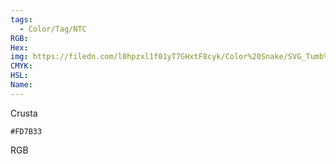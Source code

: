 ```yaml
---
tags:
  - Color/Tag/NTC
RGB:
Hex:
img: https://filedn.com/l0hpzxl1f01yT7GHxtF8cyk/Color%20Snake/SVG_Tumb%20Mass%20No%20Name/FD7B33.svg
CMYK:
HSL:
Name:
---
```

Crusta
```palette
#FD7B33
```
RGB
